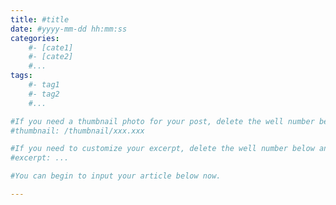 ```yaml
---
title: #title
date: #yyyy-mm-dd hh:mm:ss
categories: 
	#- [cate1]
	#- [cate2]
	#...
tags: 
	#- tag1
	#- tag2
	#...

#If you need a thumbnail photo for your post, delete the well number below and finish the directory.
#thumbnail: /thumbnail/xxx.xxx

#If you need to customize your excerpt, delete the well number below and input something. You can also input <!-- more --> in your article to divide the excerpt and other contents.
#excerpt: ...

#You can begin to input your article below now.

---
```


